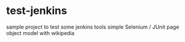 # test-jenkins
sample project to test some jenkins tools
simple Selenium / JUnit page object model with wikipedia
